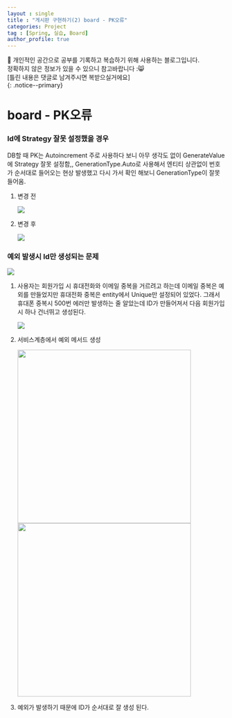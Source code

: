 ```yaml
---
layout : single
title : "게시판 구현하기(2) board - PK오류"
categories: Project
tag : [Spring, 실습, Board]
author_profile: true
---
```


📌 개인적인 공간으로 공부를 기록하고 복습하기 위해 사용하는 블로그입니다. <br>
정확하지 않은 정보가 있을 수 있으니 참고바랍니다 :😸 <br>
[틀린 내용은 댓글로 남겨주시면 복받으실거에요]  
{: .notice--primary}


# board - PK오류


### Id에 Strategy 잘못 설정했을 경우

DB할 때 PK는 Autoincrement 주로 사용하다 보니 아무 생각도 없이 GenerateValue에 Strategy 잘못 설정함,, GenerationType.Auto로 사용해서 엔티티 상관없이 번호가 순서대로 들어오는 현상 발생했고 다시 가서 확인 해보니 GenerationType이 잘못 들어옴.

1. 변경 전
    
    <img src="https://github.com/user-attachments/assets/f16eab10-1d45-41e5-9d6a-2a9b45b93df2"/>
    
2. 변경 후
    
    <img src="https://github.com/user-attachments/assets/c5ccdf37-0a75-4274-bada-335095a8b625"/>
    

### 예외 발생시 Id만 생성되는 문제

<img src="https://github.com/user-attachments/assets/dbf91c8a-346d-4560-8704-58c3f66ffefe"/>

1. 사용자는 회원가입 시 휴대전화와 이메일 중복을 거르려고 하는데 이메일 중복은 예외를 만들었지만 휴대전화 중복은 entity에서 Unique만 설정되어 있었다. 그래서 휴대폰 중복시 500번 에러만 발생하는 줄 알았는데 ID가 만들어져서 다음 회원가입시 하나 건너뛰고 생성된다.
    
    <img src="https://github.com/user-attachments/assets/317f044a-69e1-4a2c-80df-bc6a6dbece5c"/>
    
2. 서비스계층에서 예외 메서드 생성
    
    <img src="https://github.com/user-attachments/assets/874b32ae-9099-439f-aaab-870b6959f2cb" width=400/>
    
    <img src="https://github.com/user-attachments/assets/0453d5f8-116b-4f64-adc1-055aba38ec4a" width = 400/>
    
3. 예외가 발생하기 때문에 ID가 순서대로 잘 생성 된다.